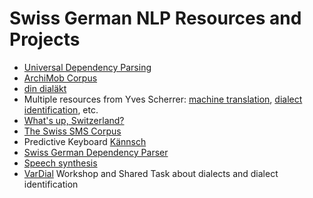 # Swiss German NLP Resources and Projects

- [Universal Dependency Parsing](https://noe-eva.github.io/SwissGermanUD/)
- [ArchiMob Corpus](http://www.spur.uzh.ch/en/departments/korpuslab/ArchiMob.html)
- [din dialäkt](https://www.dindialaekt.ch/tour-de-suisse/de)
- Multiple resources from Yves Scherrer: [machine translation](http://www.dialektkarten.ch/trans/dialect.html), [dialect identification](http://www.dialektkarten.ch/dmviewer/index.en.html), etc.
- [What's up, Switzerland?](https://www.whatsup-switzerland.ch/index.php/de/)
- [The Swiss SMS Corpus](http://www.sms4science.ch/bin/view/Main/WebHome)
- Predictive Keyboard [Kännsch](https://kaennsch.me/index.php?lang=en)
- [Swiss German Dependency Parser](https://github.com/DKlaper/gsw-DepParser)
- [Speech synthesis](https://bop.unibe.ch/linguistik-online/article/view/643/1114)
- [VarDial](http://ttg.uni-saarland.de/vardial2017/) Workshop and Shared Task about dialects and dialect identification
